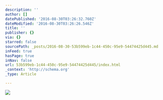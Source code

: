 ```yaml
---
description: ''
author: []
datePublished: '2016-08-30T03:26:32.760Z'
dateModified: '2016-08-30T03:26:26.546Z'
title: ''
publisher: {}
via: {}
starred: false
sourcePath: _posts/2016-08-30-53b599eb-1c44-450c-95e9-54474425d445.md
inFeed: true
hasPage: true
inNav: false
url: 53b599eb-1c44-450c-95e9-54474425d445/index.html
_context: 'http://schema.org'
_type: Article

---
```

![](https://the-grid-user-content.s3-us-west-2.amazonaws.com/b1b6a7b2-9132-49b0-b69e-6f965f0c3507.png)